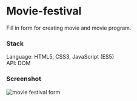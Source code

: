 # Movie-festival
Fill in form for creating movie and movie program.

### Stack
Language: HTML5, CSS3, JavaScript (ES5) <br/>
API: DOM

### Screenshot

![movie festival form](https://user-images.githubusercontent.com/38556448/55106414-29b9b700-50cf-11e9-9b98-6f56fea0840c.png)



